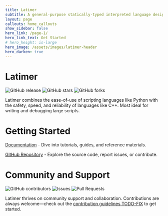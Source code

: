 ```yaml
---
title: Latimer
subtitle: A general-purpose statically-typed interpreted language designed for efficiency, safety, and developer productivity.
layout: page
callouts: home_callouts
show_sidebar: false
hero_link: /page-1/
hero_link_text: Get Started
# hero_height: is-large
hero_image: /assets/images/latimer-header
hero_darken: true
---
```


# Latimer

![GitHub release](https://img.shields.io/github/v/release/latimer-lang/latimer)
![GitHub stars](https://img.shields.io/github/stars/latimer-lang/latimer?style=social)
![GitHub forks](https://img.shields.io/github/forks/latimer-lang/latimer?style=social)

Latimer combines the ease-of-use of scripting languages like Python with the safety, speed, and reliability of languages like C++. Most ideal for writing and debugging large scripts.

# Getting Started

[Documentation](https://www.latimer-lang.org/docs/) - Dive into tutorials, guides, and reference materials.

[GitHub Repository](https://github.com/latimer-lang/latimer) - Explore the source code, report issues, or contribute.

# Community and Support

![GitHub contributors](https://img.shields.io/github/contributors/latimer-lang/latimer)
![Issues](https://img.shields.io/github/issues/latimer-lang/latimer)
![Pull Requests](https://img.shields.io/github/issues-pr/latimer-lang/latimer)

Latimer thrives on community support and collaboration. Contributions are always welcome—check out the [contribution guidelines TODO-FIX](https://github.com/latimer-lang/latimer) to get started.